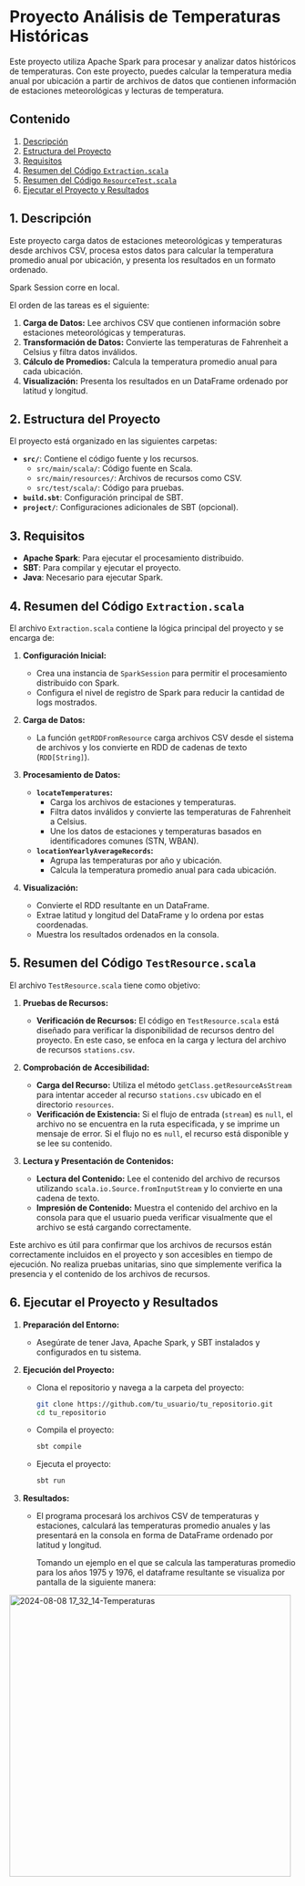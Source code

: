 # Proyecto Análisis de Temperaturas Históricas

Este proyecto utiliza Apache Spark para procesar y analizar datos históricos de temperaturas. Con este proyecto, puedes calcular la temperatura media anual por ubicación a partir de archivos de datos que contienen información de estaciones meteorológicas y lecturas de temperatura.

## Contenido

1. [Descripción](#descripción)
2. [Estructura del Proyecto](#estructura-del-proyecto)
3. [Requisitos](#requisitos)
4. [Resumen del Código `Extraction.scala`](#resumen-del-código-extractionscala)
5. [Resumen del Código `ResourceTest.scala`](#resumen-del-código-testscala)
6. [Ejecutar el Proyecto y Resultados](#ejecutar-el-proyecto-y-resultados)


## 1. Descripción

Este proyecto carga datos de estaciones meteorológicas y temperaturas desde archivos CSV, procesa estos datos para calcular la temperatura promedio anual por ubicación, y presenta los resultados en un formato ordenado.

Spark Session corre en local.

El orden de las tareas es el siguiente:

1. **Carga de Datos:** Lee archivos CSV que contienen información sobre estaciones meteorológicas y temperaturas.
2. **Transformación de Datos:** Convierte las temperaturas de Fahrenheit a Celsius y filtra datos inválidos.
3. **Cálculo de Promedios:** Calcula la temperatura promedio anual para cada ubicación.
4. **Visualización:** Presenta los resultados en un DataFrame ordenado por latitud y longitud.

## 2. Estructura del Proyecto

El proyecto está organizado en las siguientes carpetas:

- **`src/`**: Contiene el código fuente y los recursos.
  - `src/main/scala/`: Código fuente en Scala.
  - `src/main/resources/`: Archivos de recursos como CSV.
  - `src/test/scala/`: Código para pruebas.
- **`build.sbt`**: Configuración principal de SBT.
- **`project/`**: Configuraciones adicionales de SBT (opcional).

## 3. Requisitos

- **Apache Spark**: Para ejecutar el procesamiento distribuido.
- **SBT**: Para compilar y ejecutar el proyecto.
- **Java**: Necesario para ejecutar Spark.

## 4. Resumen del Código `Extraction.scala`

El archivo `Extraction.scala` contiene la lógica principal del proyecto y se encarga de:

1. **Configuración Inicial:**
   - Crea una instancia de `SparkSession` para permitir el procesamiento distribuido con Spark.
   - Configura el nivel de registro de Spark para reducir la cantidad de logs mostrados.

2. **Carga de Datos:**
   - La función `getRDDFromResource` carga archivos CSV desde el sistema de archivos y los convierte en RDD de cadenas de texto (`RDD[String]`).

3. **Procesamiento de Datos:**
   - **`locateTemperatures`:** 
     - Carga los archivos de estaciones y temperaturas.
     - Filtra datos inválidos y convierte las temperaturas de Fahrenheit a Celsius.
     - Une los datos de estaciones y temperaturas basados en identificadores comunes (STN, WBAN).
   - **`locationYearlyAverageRecords`:** 
     - Agrupa las temperaturas por año y ubicación.
     - Calcula la temperatura promedio anual para cada ubicación.

4. **Visualización:**
   - Convierte el RDD resultante en un DataFrame.
   - Extrae latitud y longitud del DataFrame y lo ordena por estas coordenadas.
   - Muestra los resultados ordenados en la consola.

## 5. Resumen del Código `TestResource.scala`

El archivo `TestResource.scala` tiene como objetivo:

1. **Pruebas de Recursos:**
   - **Verificación de Recursos:** El código en `TestResource.scala` está diseñado para verificar la disponibilidad de recursos dentro del proyecto. En este caso, se enfoca en la carga y lectura del archivo de recursos `stations.csv`.

2. **Comprobación de Accesibilidad:**
   - **Carga del Recurso:** Utiliza el método `getClass.getResourceAsStream` para intentar acceder al recurso `stations.csv` ubicado en el directorio `resources`.
   - **Verificación de Existencia:** Si el flujo de entrada (`stream`) es `null`, el archivo no se encuentra en la ruta especificada, y se imprime un mensaje de error. Si el flujo no es `null`, el recurso está disponible y se lee su contenido.

3. **Lectura y Presentación de Contenidos:**
   - **Lectura del Contenido:** Lee el contenido del archivo de recursos utilizando `scala.io.Source.fromInputStream` y lo convierte en una cadena de texto.
   - **Impresión de Contenido:** Muestra el contenido del archivo en la consola para que el usuario pueda verificar visualmente que el archivo se está cargando correctamente.

Este archivo es útil para confirmar que los archivos de recursos están correctamente incluidos en el proyecto y son accesibles en tiempo de ejecución. No realiza pruebas unitarias, sino que simplemente verifica la presencia y el contenido de los archivos de recursos.

## 6. Ejecutar el Proyecto y Resultados

1. **Preparación del Entorno:**
   - Asegúrate de tener Java, Apache Spark, y SBT instalados y configurados en tu sistema.

2. **Ejecución del Proyecto:**
   - Clona el repositorio y navega a la carpeta del proyecto:
     ```bash
     git clone https://github.com/tu_usuario/tu_repositorio.git
     cd tu_repositorio
     ```
   - Compila el proyecto:
     ```bash
     sbt compile
     ```
   - Ejecuta el proyecto:
     ```bash
     sbt run
     ```

3. **Resultados:**
   - El programa procesará los archivos CSV de temperaturas y estaciones, calculará las temperaturas promedio anuales y las presentará en la consola en forma de DataFrame ordenado por latitud y longitud.

     Tomando un ejemplo en el que se calcula las tamperaturas promedio para los años 1975 y 1976, el dataframe resultante se visualiza por pantalla de la siguiente manera:



  <img width="494" alt="2024-08-08 17_32_14-Temperaturas" src="https://github.com/user-attachments/assets/66dbfbd3-1fb4-4a5e-b653-8d2d5da1176a">
